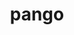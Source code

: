 ---
title: "pango"
layout: cache
categories: [package, develop]
meta: {"compilers": ["gcc@11.4.0"], "num_specs": 10, "num_specs_by_stack": {"e4s": 10, "root": 10}, "oss": ["ubuntu22.04"], "platforms": ["linux"], "stacks": ["e4s", "root"], "targets": ["x86_64_v3"], "versions": ["1.54.0"]}
spec_details: [{"compiler": "gcc@11.4.0", "hash": "2m5bgxqq7grttabt2zlknfprprndek6s", "os": "ubuntu22.04", "platform": "linux", "size": "-", "stacks": ["e4s", "root"], "target": "x86_64_v3", "variants": ["+X", "build_system=meson", "buildtype=release", "default_library:=shared", "~strip"], "versions": ["1.54.0"]}, {"compiler": "gcc@11.4.0", "hash": "3ogbd5i2utvhah5vnjootjarxrnrvkqg", "os": "ubuntu22.04", "platform": "linux", "size": "-", "stacks": ["e4s", "root"], "target": "x86_64_v3", "variants": ["+X", "build_system=meson", "buildtype=release", "default_library:=shared", "~strip"], "versions": ["1.54.0"]}, {"compiler": "gcc@11.4.0", "hash": "6a5bnhwqzdvisyxngxxzsigcdb6tomyh", "os": "ubuntu22.04", "platform": "linux", "size": "-", "stacks": ["e4s", "root"], "target": "x86_64_v3", "variants": ["+X", "build_system=meson", "buildtype=release", "default_library:=shared", "~strip"], "versions": ["1.54.0"]}, {"compiler": "gcc@11.4.0", "hash": "c3qzzb3k5ixur5rvb2n3tdzls2jlih37", "os": "ubuntu22.04", "platform": "linux", "size": "-", "stacks": ["e4s", "root"], "target": "x86_64_v3", "variants": ["+X", "build_system=meson", "buildtype=release", "default_library:=shared", "~strip"], "versions": ["1.54.0"]}, {"compiler": "gcc@11.4.0", "hash": "jtmx52nzdi4xir4zijl7srdp54j6uq75", "os": "ubuntu22.04", "platform": "linux", "size": "-", "stacks": ["e4s", "root"], "target": "x86_64_v3", "variants": ["+X", "build_system=meson", "buildtype=release", "default_library:=shared", "~strip"], "versions": ["1.54.0"]}, {"compiler": "gcc@11.4.0", "hash": "nt6kcfok4bmtt4lrdp2vdmkwgmbdakan", "os": "ubuntu22.04", "platform": "linux", "size": "-", "stacks": ["e4s", "root"], "target": "x86_64_v3", "variants": ["+X", "build_system=meson", "buildtype=release", "default_library:=shared", "~strip"], "versions": ["1.54.0"]}, {"compiler": "gcc@11.4.0", "hash": "rp3omewemycbblyw5chzxrk2dn2w7job", "os": "ubuntu22.04", "platform": "linux", "size": "-", "stacks": ["e4s", "root"], "target": "x86_64_v3", "variants": ["+X", "build_system=meson", "buildtype=release", "default_library:=shared", "~strip"], "versions": ["1.54.0"]}, {"compiler": "gcc@11.4.0", "hash": "wixxq5xcxjgfxuks76a4zizgkbdbxz3n", "os": "ubuntu22.04", "platform": "linux", "size": "-", "stacks": ["e4s", "root"], "target": "x86_64_v3", "variants": ["+X", "build_system=meson", "buildtype=release", "default_library:=shared", "~strip"], "versions": ["1.54.0"]}, {"compiler": "gcc@11.4.0", "hash": "ymtrwjnyz5to4ss7km5bhq3f3chkhhik", "os": "ubuntu22.04", "platform": "linux", "size": "-", "stacks": ["e4s", "root"], "target": "x86_64_v3", "variants": ["+X", "build_system=meson", "buildtype=release", "default_library:=shared", "~strip"], "versions": ["1.54.0"]}, {"compiler": "gcc@11.4.0", "hash": "zovzdkkh4b7d5fx5eatjtoksarwgj2ac", "os": "ubuntu22.04", "platform": "linux", "size": "-", "stacks": ["e4s", "root"], "target": "x86_64_v3", "variants": ["+X", "build_system=meson", "buildtype=release", "default_library:=shared", "~strip"], "versions": ["1.54.0"]}]
---
